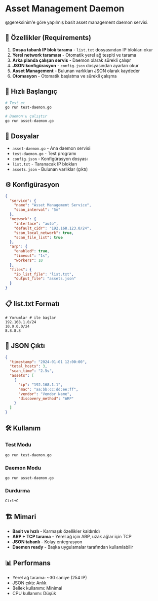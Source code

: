 # Asset Management Daemon

@gereksinim'e göre yapılmış basit asset management daemon servisi.

## 🎯 Özellikler (Requirements)

1. **Dosya tabanlı IP blok tarama** - `list.txt` dosyasından IP blokları okur
2. **Yerel network taraması** - Otomatik yerel ağ tespiti ve tarama  
3. **Arka planda çalışan servis** - Daemon olarak sürekli çalışır
4. **JSON konfigürasyon** - `config.json` dosyasından ayarları okur
5. **Asset Management** - Bulunan varlıkları JSON olarak kaydeder
6. **Otomasyon** - Otomatik başlatma ve sürekli çalışma

## 🚀 Hızlı Başlangıç

```bash
# Test et
go run test-daemon.go

# Daemon'u çalıştır
go run asset-daemon.go
```

## 📁 Dosyalar

- `asset-daemon.go` - Ana daemon servisi
- `test-daemon.go` - Test programı  
- `config.json` - Konfigürasyon dosyası
- `list.txt` - Taranacak IP blokları
- `assets.json` - Bulunan varlıklar (çıktı)

## ⚙️ Konfigürasyon

```json
{
  "service": {
    "name": "Asset Management Service",
    "scan_interval": "5m"
  },
  "network": {
    "interface": "auto",
    "default_cidr": "192.168.123.0/24",
    "scan_local_network": true,
    "scan_file_list": true
  },
  "arp": {
    "enabled": true,
    "timeout": "1s",
    "workers": 10
  },
  "files": {
    "ip_list_file": "list.txt",
    "output_file": "assets.json"
  }
}
```

## 📋 list.txt Formatı

```
# Yorumlar # ile başlar
192.168.1.0/24
10.0.0.0/24
8.8.8.8
```

## 📄 JSON Çıktı

```json
{
  "timestamp": "2024-01-01 12:00:00",
  "total_hosts": 3,
  "scan_time": "2.5s",
  "assets": [
    {
      "ip": "192.168.1.1",
      "mac": "aa:bb:cc:dd:ee:ff",
      "vendor": "Vendor Name",
      "discovery_method": "ARP"
    }
  ]
}
```

## 🛠️ Kullanım

### Test Modu
```bash
go run test-daemon.go
```

### Daemon Modu  
```bash
go run asset-daemon.go
```

### Durdurma
```bash
Ctrl+C
```

## 🏗️ Mimari

- **Basit ve hızlı** - Karmaşık özellikler kaldırıldı
- **ARP + TCP tarama** - Yerel ağ için ARP, uzak ağlar için TCP
- **JSON tabanlı** - Kolay entegrasyon
- **Daemon ready** - Başka uygulamalar tarafından kullanılabilir

## 📊 Performans

- Yerel ağ tarama: ~30 saniye (254 IP)
- JSON çıktı: Anlık
- Bellek kullanımı: Minimal
- CPU kullanımı: Düşük 